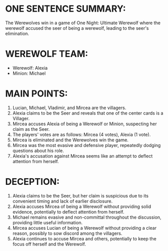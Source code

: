 # ONE SENTENCE SUMMARY:
The Werewolves win in a game of One Night: Ultimate Werewolf where the werewolf accused the seer of being a werewolf, leading to the seer's elimination.

# WEREWOLF TEAM:
- Werewolf: Alexia
- Minion: Michael

# MAIN POINTS:
1. Lucian, Michael, Vladimir, and Mircea are the villagers.
2. Alexia claims to be the Seer and reveals that one of the center cards is a Villager.
3. Mircea accuses Alexia of being a Werewolf or Minion, suspecting her claim as the Seer.
4. The players' votes are as follows: Mircea (4 votes), Alexia (1 vote).
5. Mircea is eliminated and the Werewolves win the game.
6. Mircea was the most evasive and defensive player, repeatedly dodging questions about his role.
7. Alexia's accusation against Mircea seems like an attempt to deflect attention from herself.

# DECEPTION:
1. Alexia claims to be the Seer, but her claim is suspicious due to its convenient timing and lack of earlier disclosure.
2. Alexia accuses Mircea of being a Werewolf without providing solid evidence, potentially to deflect attention from herself.
3. Michael remains evasive and non-committal throughout the discussion, providing little useful information.
4. Mircea accuses Lucian of being a Werewolf without providing a clear reason, possibly to sow discord among the villagers.
5. Alexia continues to accuse Mircea and others, potentially to keep the focus off herself and the Werewolf.